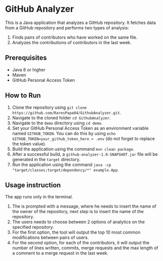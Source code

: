 # GitHub Analyzer

This is a Java application that analyzes a GitHub repository. It fetches data from a GitHub repository and performs two types of analysis:

1. Finds pairs of contributors who have worked on the same file.
2. Analyzes the contributions of contributors in the last week.

## Prerequisites

- Java 8 or higher
- Maven
- GitHub Personal Access Token

## How to Run
1. Clone the repository using `git clone https://github.com/RaresPopa04/GithubAnalyzer.git`.
2. Navigate to the cloned folder `cd GithubAnalyzer`.
3. Navigate to the `demo` directory using  `cd demo`.
4. Set your GitHub Personal Access Token as an environment variable named `GITHUB_TOKEN`. You can do this by using `echo GITHUB_TOKEN=your_github_token_here > .env` (do not forget to replace the token value).
5. Build the application using the command `mvn clean package`.
6. After a successful build, a `github-analyzer-1.0-SNAPSHOT.jar` file will be generated in the `target` directory.
7. Run the application using the command `java -cp "target/classes;target/dependency/*" example.App`.

## Usage instruction
The app runs only in the terminal.
1. The is prompted with a message, where he needs to insert the name of the owner of the repository, next step is to insert the name of the repository.
2. The users needs to choose between 2 options of analytics on the specified repository.
3. For the first option, the tool will output the top 10 most common modifications between pairs of users.
4. For the second option, for each of the contributors, it will output the number of lines written, commits, merge requests and the max length of a comment to a merge request in the last week.
